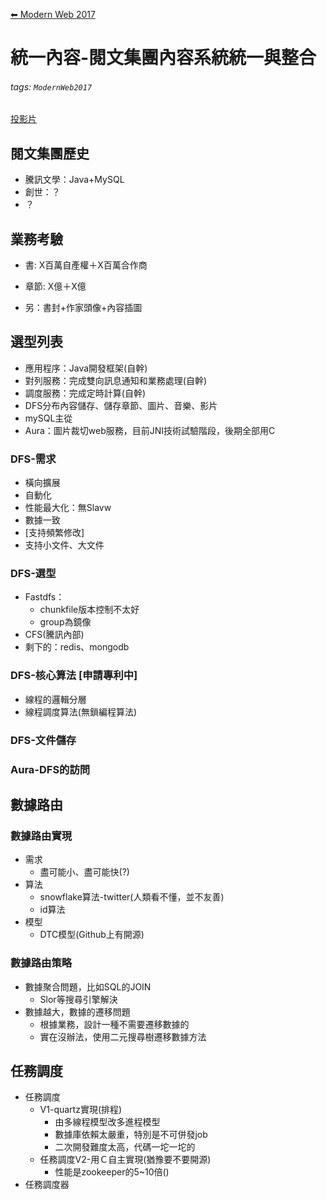 [⬅ Modern Web 2017](https://hackmd.io/KwFgRsAMAcCMCmBaaA2AnAJkeFlEEMMMBmZdAMzDRTHMkliA?view)
# 統一內容-閱文集團內容系統統一與整合

###### tags: `ModernWeb2017`

[投影片](http://s.itho.me/modernweb/2017/day2/201-3-%E5%A4%A7%E5%98%B4.pdf)

## 閱文集團歷史
- 騰訊文學：Java+MySQL
- 創世：？
- ？


## 業務考驗
* 書: X百萬自產權＋X百萬合作商
* 章節: X億＋X億




* 另：書封+作家頭像+內容插圖


## 選型列表
* 應用程序：Java開發框架(自幹)
* 對列服務：完成雙向訊息通知和業務處理(自幹)
* 調度服務：完成定時計算(自幹)
* DFS分布內容儲存、儲存章節、圖片、音樂、影片
* mySQL主從
* Aura：圖片裁切web服務，目前JNI技術試驗階段，後期全部用C

### DFS-需求
* 橫向擴展
* 自動化
* 性能最大化：無Slavw
* 數據一致
* [支持頻繁修改]
* 支持小文件、大文件
### DFS-選型
* Fastdfs：
    * chunkfile版本控制不太好
    * group為鏡像
* CFS(騰訊內部)
* 剩下的：redis、mongodb
### DFS-核心算法 [申請專利中]
- 線程的邏輯分層
- 線程調度算法(無鎖編程算法)
### DFS-文件儲存

### Aura-DFS的訪問

## 數據路由
### 數據路由實現
- 需求
    * 盡可能小、盡可能快(?)
- 算法
    * snowflake算法-twitter(人類看不懂，並不友善)
    * id算法
- 模型
    * DTC模型(Github上有開源)

### 數據路由策略
- 數據聚合問題，比如SQL的JOIN
    * Slor等搜尋引擎解決
- 數據越大，數據的遷移問題
    * 根據業務，設計一種不需要遷移數據的
    * 實在沒辦法，使用二元搜尋樹遷移數據方法

## 任務調度
- 任務調度
    - V1-quartz實現(排程)
        * 由多線程模型改多進程模型
        * 數據庫依賴太嚴重，特別是不可併發job
        * 二次開發難度太高，代碼一坨一坨的
    - 任務調度V2-用Ｃ自主實現(猶豫要不要開源)
        * 性能是zookeeper的5~10倍()
- 任務調度器














